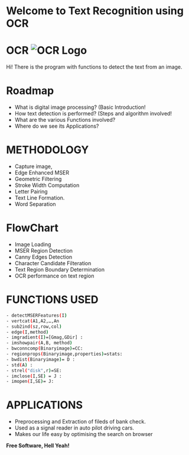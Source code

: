 # Welcome to Text Recognition using OCR
# OCR ![OCR Logo](https://y31uv4ra1.vo.llnwd.net/content/wp/tweaklibrary_com/uploads/2019/11/How-to-Use-Image-to-Text-Converter.jpg)
Hi!
There is the program with functions to detect the text from an image.

# Roadmap
- What is digital image processing?
(Basic Introduction!
- How text detection is performed?
(Steps and algorithm involved!
- What are the various Functions involved?
- Where do we see its Applications?

# METHODOLOGY
- Capture image, 
- Edge Enhanced MSER 
- Geometric Filtering
- Stroke Width Computation
- Letter Pairing
- Text Line Formation.
- Word Separation

# FlowChart
- Image Loading
- MSER Region Detection
- Canny Edges Detection
- Character Candidate Filteration
- Text Region Boundary Determination
- OCR performance on text region

# FUNCTIONS USED
```sh
- detectMSERFeatures(I)
- vertcat(A1,A2,…,An
- sub2ind(sz,row,col)
- edge(I,method)
- imgradient(I)=[Gmag,GDir] :
- imshowpair(A,B, method)
- bwconncomp(Binaryimage)=CC:
- regionprops(Binaryimage,properties)=stats:
- bwdist(Binaryimage)= D :
- std(A) : 
- strel("disk",r)=SE: 
- imclose(I,SE) = J :
- imopen(I,SE)= J: 
```
# APPLICATIONS
- Preprocessing and Extraction of fileds of bank check.
- Used as a signal reader in auto pilot driving cars.
- Makes our life easy by optimising the search on browser

**Free Software, Hell Yeah!**


